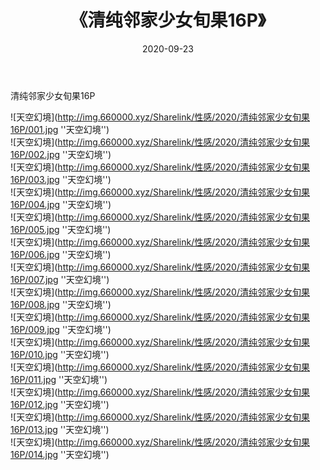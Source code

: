 ﻿---
layout: post
title:  《清纯邻家少女旬果16P》
date:   2020-09-23
img: http://img.660000.xyz/Sharelink/性感/2020/清纯邻家少女旬果16P/000.jpg
categories: [美女, 性感, 泳衣]
---

清纯邻家少女旬果16P



![天空幻境](http://img.660000.xyz/Sharelink/性感/2020/清纯邻家少女旬果16P/001.jpg ''天空幻境'') <br>
![天空幻境](http://img.660000.xyz/Sharelink/性感/2020/清纯邻家少女旬果16P/002.jpg ''天空幻境'') <br>
![天空幻境](http://img.660000.xyz/Sharelink/性感/2020/清纯邻家少女旬果16P/003.jpg ''天空幻境'') <br>
![天空幻境](http://img.660000.xyz/Sharelink/性感/2020/清纯邻家少女旬果16P/004.jpg ''天空幻境'') <br>
![天空幻境](http://img.660000.xyz/Sharelink/性感/2020/清纯邻家少女旬果16P/005.jpg ''天空幻境'') <br>
![天空幻境](http://img.660000.xyz/Sharelink/性感/2020/清纯邻家少女旬果16P/006.jpg ''天空幻境'') <br>
![天空幻境](http://img.660000.xyz/Sharelink/性感/2020/清纯邻家少女旬果16P/007.jpg ''天空幻境'') <br>
![天空幻境](http://img.660000.xyz/Sharelink/性感/2020/清纯邻家少女旬果16P/008.jpg ''天空幻境'') <br>
![天空幻境](http://img.660000.xyz/Sharelink/性感/2020/清纯邻家少女旬果16P/009.jpg ''天空幻境'') <br>
![天空幻境](http://img.660000.xyz/Sharelink/性感/2020/清纯邻家少女旬果16P/010.jpg ''天空幻境'') <br>
![天空幻境](http://img.660000.xyz/Sharelink/性感/2020/清纯邻家少女旬果16P/011.jpg ''天空幻境'') <br>
![天空幻境](http://img.660000.xyz/Sharelink/性感/2020/清纯邻家少女旬果16P/012.jpg ''天空幻境'') <br>
![天空幻境](http://img.660000.xyz/Sharelink/性感/2020/清纯邻家少女旬果16P/013.jpg ''天空幻境'') <br>
![天空幻境](http://img.660000.xyz/Sharelink/性感/2020/清纯邻家少女旬果16P/014.jpg ''天空幻境'') <br>